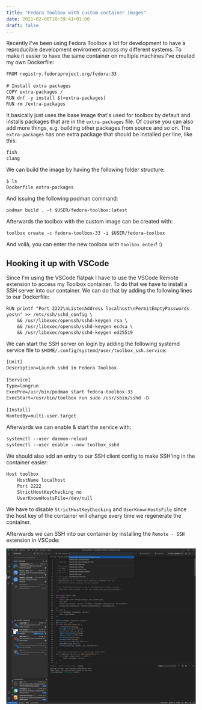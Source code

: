```yaml
---
title: "Fedora Toolbox with custom container images"
date: 2021-02-06T10:59:41+01:00
draft: false
---
```


Recently I've been using Fedora Toolbox a lot for development to have a reproducible
development enviroment across my different systems. To make it easier to have the
same container on multiple machines I've created my own Dockerfile:

<!--more-->

```
FROM registry.fedoraproject.org/fedora:33

# Install extra packages
COPY extra-packages /
RUN dnf -y install $(<extra-packages)
RUN rm /extra-packages
```

It basically just uses the base image that's used for toolbox by default and installs
packages that are in the `extra-packages` file. Of course you can also add more things,
e.g. building other packages from source and so on. The `extra-packages` has one extra package
that should be installed per line, like this:

```
fish
clang
```

We can build the image by having the following folder structure:

```
$ ls
Dockerfile extra-packages
```

And issuing the following podman command:

```
podman build . -t $USER/fedora-toolbox:latest
```

Afterwards the toolbox with the custom image can be created with:

```
toolbox create -c fedora-toolbox-33 -i $USER/fedora-toolbox
```

And voilà, you can enter the new toolbox with `toolbox enter`! :)

## Hooking it up with VSCode

Since I'm using the VSCode flatpak I have to use the VSCode Remote extension to
access my Toolbox container. To do that we have to install a SSH server into our container.
We can do that by adding the following lines to our Dockerfile:

```
RUN printf "Port 2222\nListenAddress localhost\nPermitEmptyPasswords yes\n" >> /etc/ssh/sshd_config \
	&& /usr/libexec/openssh/sshd-keygen rsa \
	&& /usr/libexec/openssh/sshd-keygen ecdsa \
	&& /usr/libexec/openssh/sshd-keygen ed25519
```

We can start the SSH server on login by adding the following systemd service file to
`$HOME/.config/systemd/user/toolbox_ssh.service`:

```
[Unit]
Description=Launch sshd in Fedora Toolbox

[Service]
Type=longrun
ExecPre=/usr/bin/podman start fedora-toolbox-33
ExecStart=/usr/bin/toolbox run sudo /usr/sbin/sshd -D

[Install]
WantedBy=multi-user.target
```

Afterwards we can enable & start the service with:

```
systemctl --user daemon-reload
systemctl --user enable --now toolbox_sshd
```

We should also add an entry to our SSH client config to make SSH'ing in the container easier:

```
Host toolbox
	HostName localhost
	Port 2222
	StrictHostKeyChecking no
	UserKnownHostsFile=/dev/null
```

We have to disable `StrictHostKeyChecking` and `UserKnownHostsFile` since the host key
of the container will change every time we regenerate the container.

Afterwards we can SSH into our container by installing the `Remote - SSH` extension
in VSCode:

![VSCode Screenshot](/posts/12-fedora-toolbox-vscode.png)


